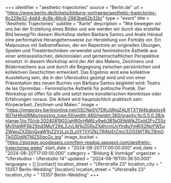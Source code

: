 +++
identifier = "aesthetic-trajectories"
source = "Berlin.de"
url = "https://www.berlin.de/tickets/bildung-vortraege/aesthetic-trajectories-6c229e32-4d44-4c8b-86c6-2963be62b32b/"
type = "event"
title = "Aesthetic Trajectories"
subtitle = "Karte"
description = "Wie bewegen wir uns bei der Erstellung eines Bildes und wie werden wir durch das erstellte Bild bewegt?In diesem Workshop stellen Bárbara Santos und Anaïs Héraud eine performative Herangehensweise zur Herstellung von Porträts vor. Ein Malprozess mit Selbstreflexion, der ein Repertoire an originellen Übungen, Spielen und Theatertechniken verwendet und feministische Ästhetik aus einer antirassistischen, dekolonialen und gemeinschaftlichen Perspektive einsetzt. In diesem Workshop wird der Akt des Malens, Zeichnens und Bildermachens aus und durch die Begegnung zwischen persönlichen und kollektiven Geschichten entwickelt. Das Ergebnis wird eine kollektive Ausstellung sein, die in den Uferstudios gezeigt wird und von einer Präsentation des neuen Buches von Bárbara Santos begleitet wird: Teatro de las Oprimidas - Feministische Ästhetik für politische Poetik. Der Workshop ist offen für alle und setzt keine künstlerischen Kenntnisse oder Erfahrungen voraus. Die Arbeit wird hauptsächlich praktisch sein: Körperarbeit, Zeichnen und Malen."
image = "https://imgproxy.berlinonline.net/0SCNp5V7DKuSRjgZALRTXTW4bgbpIxy690TeH6g0RMo/resizing_type:fill/width:480/height:360/gravity:fp:0.5:0.38/enlarge:1/q:70/cb:2024081902/aHR0cHM6Ly9wb3B1bGEtbWlkZGxld2FyZS5zMy5hbWF6b25hd3MuY29tL2JvLW1pZGRsZXdhcmUvYm8uYmRlX2NoYW5uZWwuZXZlbnQvaW1hZ2VzLzc2LzljYTliYjZkLTRjNzEtZmU3Zi02MTRjLTRmOTk0ZDdiNTNlZS5qcGc.jpg"
image_bucket = "https://storage.googleapis.com/fem-readup.appspot.com/aesthetic-trajectories.webp"
start_date = "2024-08-20T17:00:00.000"
end_date = "2024-08-20T17:00:00.000"
category = "Bildung & Vorträge"
organizer = "Uferstudios - Uferstudio 14"
updated = "2024-08-19T00:36:50.000"
languages = []
[contact]
location_street = "Uferstraße 23"
location_city = " 13357 Berlin-Wedding"
[location]
location_street = "Uferstraße 23"
location_city = " 13357 Berlin-Wedding"
+++